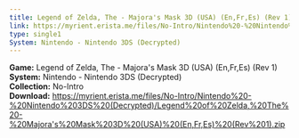 ```yaml
---
title: Legend of Zelda, The - Majora's Mask 3D (USA) (En,Fr,Es) (Rev 1)
link: https://myrient.erista.me/files/No-Intro/Nintendo%20-%20Nintendo%203DS%20(Decrypted)/Legend%20of%20Zelda,%20The%20-%20Majora's%20Mask%203D%20(USA)%20(En,Fr,Es)%20(Rev%201).zip
type: single1
System: Nintendo - Nintendo 3DS (Decrypted)
---
```

<b>Game:</b> Legend of Zelda, The - Majora's Mask 3D (USA) (En,Fr,Es) (Rev 1)<br>
<b>System:</b> Nintendo - Nintendo 3DS (Decrypted)<br>
<b>Collection:</b> No-Intro<br>
<b>Download:</b> https://myrient.erista.me/files/No-Intro/Nintendo%20-%20Nintendo%203DS%20(Decrypted)/Legend%20of%20Zelda,%20The%20-%20Majora's%20Mask%203D%20(USA)%20(En,Fr,Es)%20(Rev%201).zip